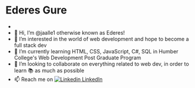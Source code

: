 # Ederes Gure
-
- 👋 Hi, I’m @jaalle1 otherwise known as Ederes!
- 👀 I’m interested in the world of web development and hope to become a full stack dev
- 🌱 I’m currently learning HTML, CSS, JavaScript, C#, SQL in Humber College's Web Development Post Graduate Program
- 💞️ I’m looking to collaborate on everything related to web dev, in order to learn 📚 as much as possible
- 📫 Reach me on [![Linkedin](https://i.stack.imgur.com/gVE0j.png) LinkedIn](https://www.linkedin.com/in/ederes-gure-383b87223/)


<!---
jaalle1/jaalle1 is a ✨ special ✨ repository because its `README.md` (this file) appears on your GitHub profile.
You can click the Preview link to take a look at your changes.
--->
